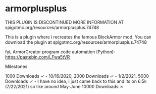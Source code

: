# armorplusplus
THIS PLUGIN IS DISCONTINUED MORE INFORMATION AT spigotmc.org/resources/armorplusplus.74748

This is a plugin where i recreates the famous BlockArmor mod. You can download the plugin at spigotmc.org/resources/armorplusplus.74748

fyi, ArmorCreator program code automation (Python): https://pastebin.com/LFwa5tVR

Milestones

1000 Downloads ✓ - 10/16/2020, 
2000 Downloads ✓ - 1/2/2021,
5000 Downloads ✓ - I have no idea, i just came back to this and its on 6.5k (7/22/2021) so like around May-June
10000 Downloads ✗
